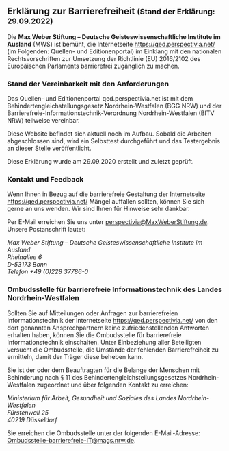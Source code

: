## Erklärung zur Barrierefreiheit <small class="text-muted">(Stand der Erklärung: 29.09.2022)</small>
Die **Max Weber Stiftung – Deutsche Geisteswissenschaftliche Institute im Ausland** (MWS) ist bemüht, die Internetseite https://qed.perspectivia.net/ (im Folgenden: Quellen- und Editionenportal) im Einklang mit den nationalen Rechtsvorschriften zur Umsetzung der Richtlinie (EU) 2016/2102 des Europäischen Parlaments barrierefrei zugänglich zu machen.

### Stand der Vereinbarkeit mit den Anforderungen
Das Quellen- und Editionenportal qed.perspectivia.net ist mit dem Behindertengleichstellungsgesetz Nordrhein-Westfalen (BGG NRW) und der Barrierefreie-Informationstechnik-Verordnung Nordrhein-Westfalen (BITV NRW) teilweise vereinbar.

Diese Website befindet sich aktuell noch im Aufbau. Sobald die Arbeiten abgeschlossen sind, wird ein Selbsttest durchgeführt und das Testergebnis an dieser Stelle veröffentlicht.

Diese Erklärung wurde am 29.09.2020 erstellt und zuletzt geprüft. 


### Kontakt und Feedback
Wenn Ihnen in Bezug auf die barrierefreie Gestaltung der Internetseite https://qed.perspectivia.net/ Mängel auffallen sollten, können Sie sich gerne an uns wenden. Wir sind Ihnen für Hinweise sehr dankbar.

Per E-Mail erreichen Sie uns unter perspectivia@MaxWeberStiftung.de. Unsere Postanschrift lautet:
<address>
Max Weber Stiftung – Deutsche Geisteswissenschaftliche Institute im Ausland<br>
Rheinallee 6<br>
D-53173 Bonn<br>
Telefon +49 (0)228 37786-0<br>
</address>

### Ombudsstelle für barrierefreie Informationstechnik des Landes Nordrhein-Westfalen
Sollten Sie auf Mitteilungen oder Anfragen zur barrierefreien Informationstechnik der Internetseite https://qed.perspectivia.net/ von den dort genannten Ansprechpartnern keine zufriedenstellenden Antworten erhalten haben, können Sie die Ombudsstelle für barrierefreie Informationstechnik einschalten. Unter Einbeziehung aller Beteiligten versucht die Ombudsstelle, die Umstände der fehlenden Barrierefreiheit zu ermitteln, damit der Träger diese beheben kann.

Sie ist der oder dem Beauftragten für die Belange der Menschen mit Behinderung nach § 11 des Behindertengleichstellungsgesetzes Nordrhein-Westfalen zugeordnet und über folgenden Kontakt zu erreichen:
<address>
Ministerium für Arbeit, Gesundheit und Soziales des Landes Nordrhein-Westfalen<br>
Fürstenwall 25<br>
40219 Düsseldorf<br>
</address>

Sie erreichen die Ombudsstelle unter der folgenden E-Mail-Adresse:<br>
Ombudsstelle-barrierefreie-IT@mags.nrw.de.
